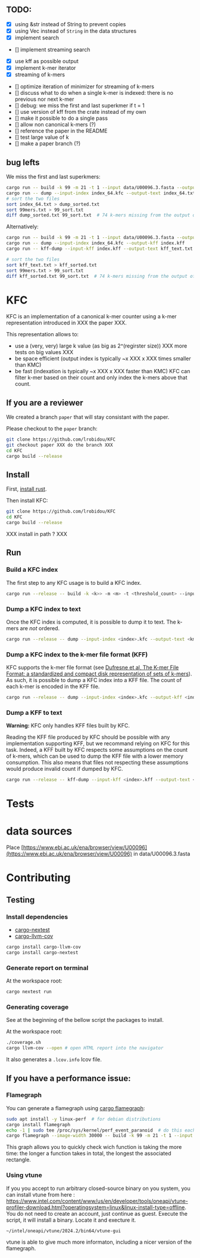 ## TODO:
- [x] using &str instead of String to prevent copies
- [x] using Vec<u8> instead of `String` in the data structures
- [x] implement search
- [] implement streaming search
- [x] use kff as possible output
- [x] implement k-mer iterator
- [x] streaming of k-mers
- [] optimize iteration of minimizer for streaming of k-mers
- [] discuss what to do when a single k-mer is indexed: there is no previous nor next k-mer
- [] debug: we miss the first and last superkmer if t = 1 
- [] use version of kff from the crate instead of my own 
- [] make it possible to do a single pass 
- [] allow non canonical k-mers (?)
- [] reference the paper in the README
- [] test large value of k
- [] make a paper branch (?)

## bug lefts
We miss the first and last superkmers:
```bash
cargo run -- build -k 99 -m 21 -t 1 --input data/U00096.3.fasta --output index_64.kfc --check-kmc data/99mers.txt
cargo run -- dump --input-index index_64.kfc --output-text index_64.txt
# sort the two files
sort index_64.txt > dump_sorted.txt 
sort 99mers.txt > 99_sort.txt
diff dump_sorted.txt 99_sort.txt  # 74 k-mers missing from the output of KFC
```
Alternatively:
```bash
cargo run -- build -k 99 -m 21 -t 1 --input data/U00096.3.fasta --output index_64.kfc --check-kmc data/99mers.txt
cargo run -- dump --input-index index_64.kfc --output-kff index.kff
cargo run -- kff-dump --input-kff index.kff --output-text kff_text.txt

# sort the two files
sort kff_text.txt > kff_sorted.txt
sort 99mers.txt > 99_sort.txt
diff kff_sorted.txt 99_sort.txt  # 74 k-mers missing from the output of KFC
```
# KFC
KFC is an implementation of a canonical k-mer counter using a k-mer representation introduced in XXX the paper XXX.

This representation allows to:
- use a (very, very) large k value (as big as 2^(regirster size)) XXX more tests on big values XXX
- be space efficient (output index is typically ~x XXX x XXX times smaller than KMC)
- be fast (indexation is typically ~x XXX x XXX faster than KMC)
KFC can filter k-mer based on their count and only index the k-mers above that count.

## If you are a reviewer
We created a branch `paper` that will stay consistant with the paper.

Please checkout to the `paper` branch:
```bash
git clone https://github.com/lrobidou/KFC
git checkout paper XXX do the branch XXX
cd KFC
cargo build --release
```

## Install

First, [install rust](https://www.rust-lang.org/learn/get-started).

Then install KFC:
```bash
git clone https://github.com/lrobidou/KFC
cd KFC
cargo build --release
```
XXX install in path ? XXX

## Run
### Build a KFC index
The first step to any KFC usage is to build a KFC index.
```bash
cargo run --release -- build -k <k>> -m <m> -t <threshold_count> --input <file>.fasta --output <index>.kfc
```

### Dump a KFC index to text
Once the KFC index is computed, it is possible to dump it to text. The k-mers are *not* ordered.
```bash
cargo run --release -- dump --input-index <index>.kfc --output-text <kmers.txt>
```

### Dump a KFC index to the k-mer file format (KFF)
KFC supports the k-mer file format (see [Dufresne et al, The K-mer File Format: a standardized and compact disk representation of sets of k-mers](https://doi.org/10.1093/bioinformatics/btac528)).
As such, it is possible to dump a KFC index into a KFF file.
The count of each k-mer is encoded in the KFF file. 
```bash
cargo run --release -- dump --input-index <index>.kfc --output-kff <index>.kff
```

### Dump a KFF to text
**Warning:** KFC only handles KFF files built by KFC.

Reading the KFF file produced by KFC should be possible with any implementation supporting KFF, but we recommand relying on KFC for this task. Indeed, a KFF built by KFC respects some assumptions on the count of k-mers, which can be used to dump the KFF file with a lower memory consumption. This also means that files not respecting these assumptions would produce invalid count if dumped by KFC.

```bash 
cargo run --release -- kff-dump --input-kff <index>.kff --output-text <index>.txt
```

# Tests
# data sources
Place [https://www.ebi.ac.uk/ena/browser/view/U00096](https://www.ebi.ac.uk/ena/browser/view/U00096) in data/U00096.3.fasta

# Contributing

## Testing

### Install dependencies

* [cargo-nextest](https://nexte.st/)
* [cargo-llvm-cov](https://crates.io/crates/cargo-llvm-cov)
```bash
cargo install cargo-llvm-cov
cargo install cargo-nextest
```

### Generate report on terminal

At the workspace root:
```bash
cargo nextest run
```

### Generating coverage

See at the beginning of the bellow script the packages to install.

At the workspace root:

```bash
./coverage.sh
cargo llvm-cov --open # open HTML report into the navigator
```

It also generates a `.lcov.info` lcov file.

## If you have a performance issue:
### Flamegraph
You can generate a flamegraph using [cargo flamegraph](https://github.com/flamegraph-rs/flamegraph):
```bash
sudo apt install -y linux-perf  # for debian distributions
cargo install flamegraph
echo -1 | sudo tee /proc/sys/kernel/perf_event_paranoid  # do this each time you reboot
cargo flamegraph --image-width 30000 -- build -k 99 -m 21 -t 1 --input data/U00096.3.fasta # change the width to suit your need
```
This graph allows you to quickly check wich function is taking the more time: the longer a function takes in total, the longest the associated rectangle.

### Using vtune
If you you accept to run arbitrary closed-source binary on you system, you can install vtune from here : https://www.intel.com/content/www/us/en/developer/tools/oneapi/vtune-profiler-download.html?operatingsystem=linux&linux-install-type=offline. You do not need to create an account, just continue as guest.
Execute the script, it will install a binary. Locate it and execture it.
```bash
~/intel/oneapi/vtune/2024.2/bin64/vtune-gui
```
vtune is able to give much more informaton, including a nicer version of the flamegraph.